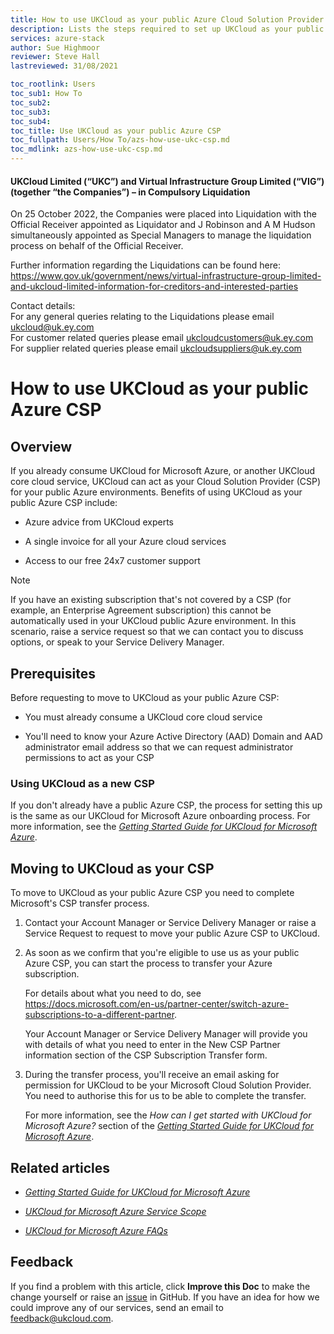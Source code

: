 ```yaml
---
title: How to use UKCloud as your public Azure Cloud Solution Provider | UKCloud Ltd
description: Lists the steps required to set up UKCloud as your public Azure Cloud Solution Provider (CSP)
services: azure-stack
author: Sue Highmoor
reviewer: Steve Hall
lastreviewed: 31/08/2021

toc_rootlink: Users
toc_sub1: How To
toc_sub2:
toc_sub3:
toc_sub4:
toc_title: Use UKCloud as your public Azure CSP
toc_fullpath: Users/How To/azs-how-use-ukc-csp.md
toc_mdlink: azs-how-use-ukc-csp.md
---
```


#### UKCloud Limited (“UKC”) and Virtual Infrastructure Group Limited (“VIG”) (together “the Companies”) – in Compulsory Liquidation

On 25 October 2022, the Companies were placed into Liquidation with the Official Receiver appointed as Liquidator and J Robinson and A M Hudson simultaneously appointed as Special Managers to manage the liquidation process on behalf of the Official Receiver.

Further information regarding the Liquidations can be found here: <https://www.gov.uk/government/news/virtual-infrastructure-group-limited-and-ukcloud-limited-information-for-creditors-and-interested-parties>

Contact details:<br>
For any general queries relating to the Liquidations please email <ukcloud@uk.ey.com><br>
For customer related queries please email <ukcloudcustomers@uk.ey.com><br>
For supplier related queries please email <ukcloudsuppliers@uk.ey.com>

# How to use UKCloud as your public Azure CSP

## Overview

If you already consume UKCloud for Microsoft Azure, or another UKCloud core cloud service, UKCloud can act as your Cloud Solution Provider (CSP) for your public Azure environments. Benefits of using UKCloud as your public Azure CSP include:

- Azure advice from UKCloud experts

- A single invoice for all your Azure cloud services

- Access to our free 24x7 customer support

> [!NOTE]
> If you have an existing subscription that's not covered by a CSP (for example, an Enterprise Agreement subscription) this cannot be automatically used in your UKCloud public Azure environment. In this scenario, raise a service request so that we can contact you to discuss options, or speak to your Service Delivery Manager.

## Prerequisites

Before requesting to move to UKCloud as your public Azure CSP:

- You must already consume a UKCloud core cloud service

- You'll need to know your Azure Active Directory (AAD) Domain and AAD administrator email address so that we can request administrator permissions to act as your CSP

### Using UKCloud as a new CSP

If you don't already have a public Azure CSP, the process for setting this up is the same as our UKCloud for Microsoft Azure onboarding process. For more information, see the [*Getting Started Guide for UKCloud for Microsoft Azure*](azs-gs.md).

## Moving to UKCloud as your CSP

To move to UKCloud as your public Azure CSP you need to complete Microsoft's CSP transfer process.

1. Contact your Account Manager or Service Delivery Manager or raise a Service Request to request to move your public Azure CSP to UKCloud.

2. As soon as we confirm that you're eligible to use us as your public Azure CSP, you can start the process to transfer your Azure subscription.

    For details about what you need to do, see <https://docs.microsoft.com/en-us/partner-center/switch-azure-subscriptions-to-a-different-partner>.

    Your Account Manager or Service Delivery Manager will provide you with details of what you need to enter in the New CSP Partner information section of the CSP Subscription Transfer form.

3. During the transfer process, you'll receive an email asking for permission for UKCloud to be your Microsoft Cloud Solution Provider. You need to authorise this for us to be able to complete the transfer.

    For more information, see the *How can I get started with UKCloud for Microsoft Azure?* section of the [*Getting Started Guide for UKCloud for Microsoft Azure*](azs-gs.md).

## Related articles

- [*Getting Started Guide for UKCloud for Microsoft Azure*](azs-gs.md)

- [*UKCloud for Microsoft Azure Service Scope*](azs-sco.md)

- [*UKCloud for Microsoft Azure FAQs*](azs-faq.md)

## Feedback

If you find a problem with this article, click **Improve this Doc** to make the change yourself or raise an [issue](https://github.com/UKCloud/documentation/issues) in GitHub. If you have an idea for how we could improve any of our services, send an email to <feedback@ukcloud.com>.
